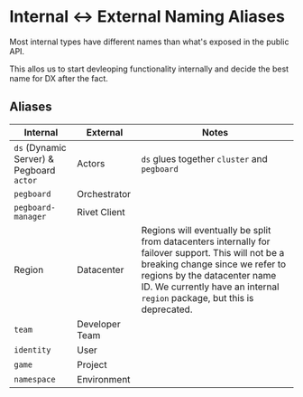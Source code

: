 # Internal <-> External Naming Aliases

Most internal types have different names than what's exposed in the public API.

This allos us to start devleoping functionality internally and decide the best name for DX after the fact.

## Aliases

| Internal                                 | External       | Notes                                                                                                                                                                                                                                              |
| ---------------------------------------- | -------------- | -------------------------------------------------------------------------------------------------------------------------------------------------------------------------------------------------------------------------------------------------- |
| `ds` (Dynamic Server) & Pegboard `actor` | Actors         | `ds` glues together `cluster` and `pegboard`                                                                                                                                                                                                       |
| `pegboard`                               | Orchestrator   |                                                                                                                                                                                                                                                    |
| `pegboard-manager`                       | Rivet Client   |                                                                                                                                                                                                                                                    |
| Region                                   | Datacenter     | Regions will eventually be split from datacenters internally for failover support. This will not be a breaking change since we refer to regions by the datacenter name ID. We currently have an internal `region` package, but this is deprecated. |
| `team`                                   | Developer Team |                                                                                                                                                                                                                                                    |
| `identity`                               | User           |                                                                                                                                                                                                                                                    |
| `game`                                   | Project        |                                                                                                                                                                                                                                                    |
| `namespace`                              | Environment    |                                                                                                                                                                                                                                                    |

